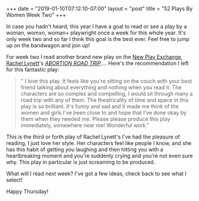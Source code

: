 +++
date = "2019-01-10T07:12:10-07:00"
layout = "post"
title = "52 Plays By Women Week Two"
+++

In case you hadn't heard, this year I have a goal to read or see a play by a woman, womxn, woman+ playwright once a week for this whole year. It's only week two and so far I think this goal is the best ever. Feel free to jump up on the bandwagon and join up!

For week two I read another brand new play on the [New Play Exchange](https://newplayexchange.org/dashboard), [Rachel Lynett](https://newplayexchange.org/users/2611/rachel-lynett)'s [*ABORTION ROAD TRIP*](https://newplayexchange.org/plays/58758/abortion-road-trip).... Here's the recommendation I left for this fantastic play:

>" I love this play. It feels like you're sitting on the couch with your best friend talking about everything and nothing when you read it. The characters are so complex and compelling, I would sit through many a road trip with any of them. The theatricality of time and space in this play is so brilliant. It's funny and sad and it made me think of the women and girls I've been close to and hope that I've done okay by them when they needed me. Please please produce this play immediately, somewhere near me! Wonderful work."

This is the third or forth play of Rachel Lynett's I've had the pleasure of reading, I just love her style. Her characters feel like people I know, and she has this habit of getting you laughing and then hitting you with a heartbreaking moment and you're suddenly crying and you're not even sure why. This play in particular is just screaming to be produced.  

What will I read next week? I've got a few ideas, check back to see what I select!

Happy Thursday!
